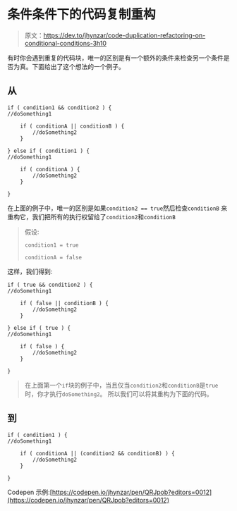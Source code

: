 # 条件条件下的代码复制重构

> 原文：<https://dev.to/jhynzar/code-duplication-refactoring-on-conditional-conditions-3h10>

有时你会遇到重复的代码块，唯一的区别是有一个额外的条件来检查另一个条件是否为真。下面给出了这个想法的一个例子。

## 从

```
if ( condition1 && condition2 ) {
//doSomething1

    if ( conditionA || conditionB ) {
        //doSomething2
    }

} else if ( condition1 ) {
//doSomething1

    if ( conditionA ) {
        //doSomething2
    }

} 
```

在上面的例子中，唯一的区别是如果`condition2 == true`然后检查`conditionB`
来重构它，我们把所有的执行权留给了`condition2`和`conditionB`

> 假设:
> 
> `condition1 = true`
> 
> `conditionA = false`

这样，我们得到:

```
if ( true && condition2 ) {
//doSomething1

    if ( false || conditionB ) {
        //doSomething2
    }

} else if ( true ) {
//doSomething1

    if ( false ) {
        //doSomething2
    }

} 
```

> 在上面第一个`if`块的例子中，当且仅当`condition2`和`conditionB`是`true`时，你才执行`doSomething2`。
> 所以我们可以将其重构为下面的代码。

## 到

```
if ( condition1 ) {
//doSomething1

    if ( conditionA || (condition2 && conditionB) ) {
        //doSomething2
    }

} 
```

Codepen 示例:[https://codepen.io/jhynzar/pen/QRJpob?editors=0012](https://codepen.io/jhynzar/pen/QRJpob?editors=0012)